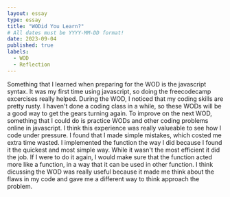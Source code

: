 ```yaml
---
layout: essay
type: essay
title: "WODid You Learn?"
# All dates must be YYYY-MM-DD format!
date: 2023-09-04
published: true
labels:
  - WOD
  - Reflection
---
```


Something that I learned when preparing for the WOD is the javascript syntax. It was my first time using javascript, so doing the freecodecamp excercises really helped. During the WOD, I noticed that my coding skills are pretty rusty. I haven't done a coding class in a while, so these WODs will be a good way to get the gears turning again. To improve on the next WOD, something that I could do is practice WODs and other coding problems online in javascript. I think this experience was really valueable to see how I code under pressure. I found that I made simple mistakes, which costed me extra time wasted. I implemented the function the way I did because I found it the quickest and most simple way. While it wasn't the most efficient it did the job. If I were to do it again, I would make sure that the function acted more like a function, in a way that it can be used in other function. I think dicussing the WOD was really useful because it made me think about the flaws in my code and gave me a different way to think approach the problem.
